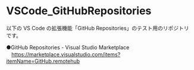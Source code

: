 # VSCode_GitHubRepositories
以下の VS Code の拡張機能「GitHub Repositories」のテスト用のリポジトリです。

●GitHub Repositories - Visual Studio Marketplace  
　https://marketplace.visualstudio.com/items?itemName=GitHub.remotehub

